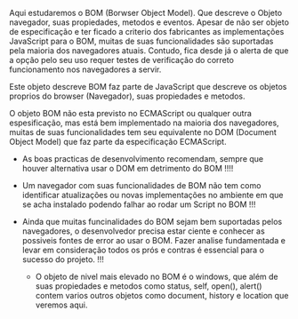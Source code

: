 Aqui estudaremos o BOM (Borwser Object Model). Que descreve o Objeto navegador, suas
propiedades, metodos e eventos. Apesar de não ser objeto de especificação e ter ficado
a criterio dos fabricantes as implementações JavaScript para o BOM, muitas de suas
funcionalidades são suportadas pela maioria dos navegadores atuais. Contudo, fica desde já
o alerta de que a opção pelo seu uso requer testes de verificação do correto funcionamento
nos navegadores a servir.

Este objeto descreve BOM faz parte de JavaScript que descreve os objetos proprios do
browser (Navegador), suas propiedades e metodos.

O objeto BOM não esta previsto no ECMAScript ou qualquer outra espesificação, mas está bem
implementado na maioria dos navegadores, muitas de suas funcionalidades tem seu equivalente
no DOM (Document Object Model) que faz parte da especificação ECMAScript.

* As boas practicas de desenvolvimento recomendam, sempre que houver alternativa usar o
  DOM em detrimento do BOM !!!!

* Um navegador com suas funcionalidades de BOM não tem como identificar atualizações ou
  novas implementações no ambiente em que se acha instalado podendo falhar ao rodar um
  Script no BOM !!!

* Ainda que muitas funcinalidades do BOM sejam bem suportadas pelos navegadores, o
  desenvolvedor precisa estar ciente e conhecer as possiveis fontes de error ao usar o
  BOM. Fazer analise fundamentada e levar em consideração todos os prós e contras é
  essencial para o sucesso do projeto. !!!

  * O objeto de nivel mais elevado no BOM é o windows, que além de suas propiedades e
    metodos como status, self, open(), alert() contem varios outros objetos como document,
    history e location que veremos aqui.

